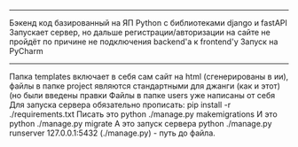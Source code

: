 ------------------------------------------------------------------------------------------------
Бэкенд код базированный на ЯП Python с библиотеками django и fastAPI
Запускает сервер, но дальше регистрации/авторизации на сайте не пройдёт по причине не подключения backend'a к frontend'у
Запуск на PyCharm

------------------------------------------------------------------------------------------------

Папка templates включает в себя сам сайт на html (сгенерированы в ии), файлы в папке project являются стандартными для джанги (как и этот) (но были введены правки
Файлы в папке users уже написаны от себя
Для запуска сервера обязательно прописать:
pip install -r ./requirements.txt
Писать это python ./manage.py makemigrations
И это python ./manage.py migrate
А это запуск сервера python ./manage.py runserver 127.0.0.1:5432 (./manage.py) - путь до файла.
